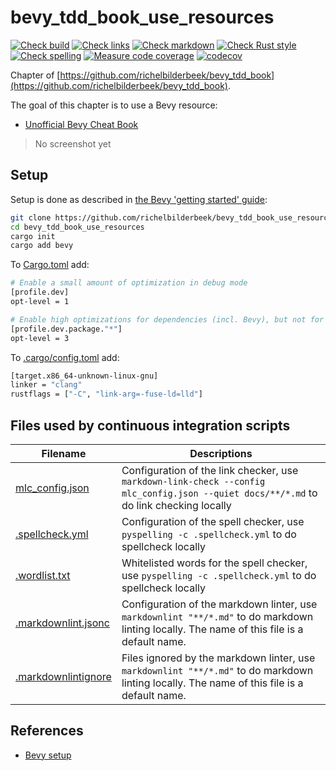 # bevy_tdd_book_use_resources

[![Check build](https://github.com/richelbilderbeek/bevy_tdd_book_use_resources/actions/workflows/check_build.yaml/badge.svg?branch=master)](https://github.com/richelbilderbeek/bevy_tdd_book_use_resources/actions/workflows/check_build.yaml)
[![Check links](https://github.com/richelbilderbeek/bevy_tdd_book_use_resources/actions/workflows/check_links.yaml/badge.svg?branch=master)](https://github.com/richelbilderbeek/bevy_tdd_book_use_resources/actions/workflows/check_links.yaml)
[![Check markdown](https://github.com/richelbilderbeek/bevy_tdd_book_use_resources/actions/workflows/check_markdown.yaml/badge.svg?branch=master)](https://github.com/richelbilderbeek/bevy_tdd_book_use_resources/actions/workflows/check_markdown.yaml)
[![Check Rust style](https://github.com/richelbilderbeek/bevy_tdd_book_use_resources/actions/workflows/check_rust_style.yaml/badge.svg?branch=master)](https://github.com/richelbilderbeek/bevy_tdd_book_use_resources/actions/workflows/check_rust_style.yaml)
[![Check spelling](https://github.com/richelbilderbeek/bevy_tdd_book_use_resources/actions/workflows/check_spelling.yaml/badge.svg?branch=master)](https://github.com/richelbilderbeek/bevy_tdd_book_use_resources/actions/workflows/check_spelling.yaml)
[![Measure code coverage](https://github.com/richelbilderbeek/bevy_tdd_book_use_resources/actions/workflows/measure_codecov.yaml/badge.svg?branch=master)](https://github.com/richelbilderbeek/bevy_tdd_book_use_resources/actions/workflows/measure_codecov.yaml)
[![codecov](https://codecov.io/gh/richelbilderbeek/bevy_tdd_book_use_resources/graph/badge.svg?token=XAVFZYDQKZ)](https://codecov.io/gh/richelbilderbeek/bevy_tdd_book_use_resources)

Chapter of [https://github.com/richelbilderbeek/bevy_tdd_book](https://github.com/richelbilderbeek/bevy_tdd_book).

The goal of this chapter is to use a Bevy resource:

- [Unofficial Bevy Cheat Book](https://bevy-cheatbook.github.io/programming/res.html)

> No screenshot yet

## Setup

Setup is done as described in [the Bevy 'getting started' guide](https://bevyengine.org/learn/quick-start/getting-started/setup/):

```bash
git clone https://github.com/richelbilderbeek/bevy_tdd_book_use_resources
cd bevy_tdd_book_use_resources
cargo init
cargo add bevy
```

To [Cargo.toml](Cargo.toml) add:

```bash
# Enable a small amount of optimization in debug mode
[profile.dev]
opt-level = 1

# Enable high optimizations for dependencies (incl. Bevy), but not for our code:
[profile.dev.package."*"]
opt-level = 3
```

To [.cargo/config.toml](.cargo/config.toml) add:

```bash
[target.x86_64-unknown-linux-gnu]
linker = "clang"
rustflags = ["-C", "link-arg=-fuse-ld=lld"]
```

## Files used by continuous integration scripts

Filename                                  |Descriptions
------------------------------------------|--------------------------------------------------------------------------------------------------------------------------------------
[mlc_config.json](mlc_config.json)        |Configuration of the link checker, use `markdown-link-check --config mlc_config.json --quiet docs/**/*.md` to do link checking locally
[.spellcheck.yml](.spellcheck.yml)        |Configuration of the spell checker, use `pyspelling -c .spellcheck.yml` to do spellcheck locally
[.wordlist.txt](.wordlist.txt)            |Whitelisted words for the spell checker, use `pyspelling -c .spellcheck.yml` to do spellcheck locally
[.markdownlint.jsonc](.markdownlint.jsonc)|Configuration of the markdown linter, use `markdownlint "**/*.md"` to do markdown linting locally. The name of this file is a default name.
[.markdownlintignore](.markdownlintignore)|Files ignored by the markdown linter, use `markdownlint "**/*.md"` to do markdown linting locally. The name of this file is a default name.

## References

* [Bevy setup](https://bevyengine.org/learn/quick-start/getting-started/setup/)
